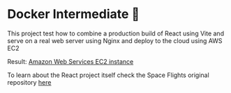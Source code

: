 # Docker Intermediate 🥈

This project test how to combine a production build of React using Vite and serve on a real web server using Nginx and deploy to the cloud using AWS EC2

Result: [Amazon Web Services EC2 instance](http://16.171.59.197:8000/)

To learn about the React project itself check the Space Flights original repository [here](https://github.com/elalienx/space-launch-flights)
